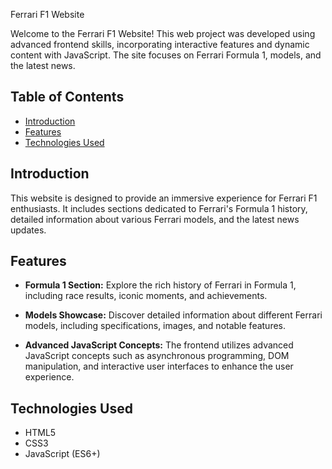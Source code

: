 Ferrari F1 Website

Welcome to the Ferrari F1 Website! This web project was developed using advanced frontend skills, incorporating interactive features and dynamic content with JavaScript. The site focuses on Ferrari Formula 1, models, and the latest news.

## Table of Contents
- [Introduction](#introduction)
- [Features](#features)
- [Technologies Used](#technologies-used)


## Introduction
This website is designed to provide an immersive experience for Ferrari F1 enthusiasts. It includes sections dedicated to Ferrari's Formula 1 history, detailed information about various Ferrari models, and the latest news updates.

## Features
- **Formula 1 Section:** Explore the rich history of Ferrari in Formula 1, including race results, iconic moments, and achievements.

- **Models Showcase:** Discover detailed information about different Ferrari models, including specifications, images, and notable features.

- **Advanced JavaScript Concepts:** The frontend utilizes advanced JavaScript concepts such as asynchronous programming, DOM manipulation, and interactive user interfaces to enhance the user experience.

## Technologies Used
- HTML5
- CSS3
- JavaScript (ES6+)
